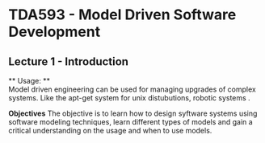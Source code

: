 # TDA593 - Model Driven Software Development
## Lecture 1 - Introduction

** Usage: **  
Model driven engineering can be used for managing upgrades of complex systems. Like the apt-get system for unix distubutions, robotic systems .

**Objectives**
The objective is to learn how to design syftware systems using software modeling techniques, learn different types of models and gain a critical understanding on the usage and when to use models.
